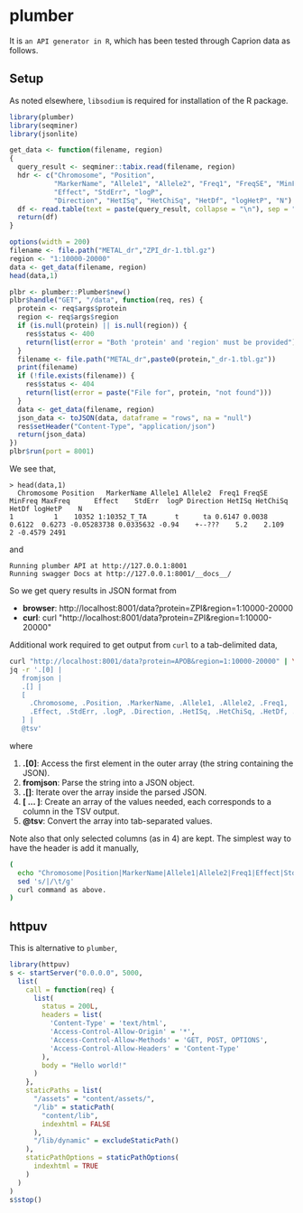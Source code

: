 # plumber

It is `an API generator in R`, which has been tested through Caprion data as follows.

## Setup

As noted elsewhere, `libsodium` is required for installation of the R package.

```r
library(plumber)
library(seqminer)
library(jsonlite)

get_data <- function(filename, region)
{
  query_result <- seqminer::tabix.read(filename, region)
  hdr <- c("Chromosome", "Position",
           "MarkerName", "Allele1", "Allele2", "Freq1", "FreqSE", "MinFreq", "MaxFreq",
           "Effect", "StdErr", "logP",
           "Direction", "HetISq", "HetChiSq", "HetDf", "logHetP", "N")
  df <- read.table(text = paste(query_result, collapse = "\n"), sep = "\t", col.names=hdr)
  return(df)
}

options(width = 200)
filename <- file.path("METAL_dr","ZPI_dr-1.tbl.gz")
region <- "1:10000-20000"
data <- get_data(filename, region)
head(data,1)

plbr <- plumber::Plumber$new()
plbr$handle("GET", "/data", function(req, res) {
  protein <- req$args$protein
  region <- req$args$region
  if (is.null(protein) || is.null(region)) {
    res$status <- 400
    return(list(error = "Both 'protein' and 'region' must be provided"))
  }
  filename <- file.path("METAL_dr",paste0(protein,"_dr-1.tbl.gz"))
  print(filename)
  if (!file.exists(filename)) {
    res$status <- 404
    return(list(error = paste("File for", protein, "not found")))
  }
  data <- get_data(filename, region)
  json_data <- toJSON(data, dataframe = "rows", na = "null")
  res$setHeader("Content-Type", "application/json")
  return(json_data)
})
plbr$run(port = 8001)
```

We see that,

```
> head(data,1)
  Chromosome Position   MarkerName Allele1 Allele2  Freq1 FreqSE MinFreq MaxFreq      Effect    StdErr  logP Direction HetISq HetChiSq HetDf logHetP    N
1          1    10352 1:10352_T_TA       t      ta 0.6147 0.0038  0.6122  0.6273 -0.05283738 0.0335632 -0.94    +--???    5.2    2.109     2 -0.4579 2491
```

and

```
Running plumber API at http://127.0.0.1:8001
Running swagger Docs at http://127.0.0.1:8001/__docs__/
```

So we get query results in JSON format from

- **browser**: http://localhost:8001/data?protein=ZPI&region=1:10000-20000
- **curl**: curl "http://localhost:8001/data?protein=ZPI&region=1:10000-20000"

Additional work required to get output from `curl` to a tab-delimited data,

```bash
curl "http://localhost:8001/data?protein=APOB&region=1:10000-20000" | \
jq -r '.[0] |
   fromjson |
   .[] |
   [
     .Chromosome, .Position, .MarkerName, .Allele1, .Allele2, .Freq1,
     .Effect, .StdErr, .logP, .Direction, .HetISq, .HetChiSq, .HetDf, .logHetP, .N
   ] |
   @tsv'
```

where

1. **.[0]**: Access the first element in the outer array (the string containing the JSON).
2. **fromjson**: Parse the string into a JSON object.
3. **.[]**: Iterate over the array inside the parsed JSON.
4. **[ ... ]**: Create an array of the values needed, each corresponds to a column in the TSV output.
5. **@tsv**: Convert the array into tab-separated values.

Note also that only selected columns (as in 4) are kept. The simplest way to have the header is add it manually,

```bash
(
  echo "Chromosome|Position|MarkerName|Allele1|Allele2|Freq1|Effect|StdErr|logP|Direction|HetISq|HetChiSq|HetDf|logHetP|N" | \
  sed 's/|/\t/g'
  curl command as above.
)
```

## httpuv

This is alternative to `plumber`,

```r
library(httpuv)
s <- startServer("0.0.0.0", 5000,
  list(
    call = function(req) {
      list(
        status = 200L,
        headers = list(
          'Content-Type' = 'text/html',
          'Access-Control-Allow-Origin' = '*',
          'Access-Control-Allow-Methods' = 'GET, POST, OPTIONS',
          'Access-Control-Allow-Headers' = 'Content-Type'
        ),
        body = "Hello world!"
      )
    },
    staticPaths = list(
      "/assets" = "content/assets/",
      "/lib" = staticPath(
        "content/lib",
        indexhtml = FALSE
      ),
      "/lib/dynamic" = excludeStaticPath()
    ),
    staticPathOptions = staticPathOptions(
      indexhtml = TRUE
    )
  )
)
s$stop()
```
